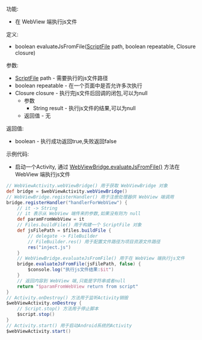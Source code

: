 功能:

+ 在 WebView 端执行js文件

定义:

+ boolean evaluateJsFromFile([ScriptFile](/API/File/ScriptFile/README.md) path, boolean repeatable,
  Closure closure)

参数:

+ [ScriptFile](/API/File/ScriptFile/README.md) path - 需要执行的js文件路径
+ boolean repeatable - 在一个页面中是否允许多次执行
+ Closure closure - 执行完js文件后回调的闭包,可以为null
    + 参数
        + String result - 执行js文件的结果,可以为null
    + 返回值 - 无

返回值:

+ boolean - 执行成功返回true,失败返回false

示例代码:

+ 启动一个Activity,
  通过 [WebViewBridge.evaluateJsFromFile()](/API/UI/WebView/WebViewBridge/README.md?id=evaluateJsFromFile)
  方法在 WebView 端执行js文件

```groovy
// WebViewActivity.webViewBridge() 用于获取 WebViewBridge 对象
def bridge = $webViewActivity.webViewBridge()
// WebViewBridge.registerHandler() 用于注册处理器供 WebView 端调用
bridge.registerHandler("handlerForWebView") {
    // it -> String
    // it 表示从 WebView 端传来的参数,如果没有则为 null
    def paramFromWebView = it
    // Files.buildFile() 用于构建一个 ScriptFile 对象
    def jsFilePath = $files.buildFile {
        // delegate -> FileBuilder
        // FileBuilder.res() 用于配置文件路径为项目资源文件路径
        res("inject.js")
    }
    // WebViewBridge.evaluateJsFromFile() 用于在 WebView 端执行js文件
    bridge.evaluateJsFromFile(jsFilePath, false) {
        $console.log("执行js文件结果:$it")
    }
    // 返回内容到 WebView 端,只能是字符串或者null
    return "$paramFromWebView return from script"
}
// Activity.onDestroy() 方法用于监听Activity销毁
$webViewActivity.onDestroy {
    // Script.stop() 方法用于停止脚本
    $script.stop()
}
// Activity.start() 用于启动Android系统的Activity
$webViewActivity.start()
```